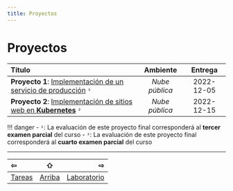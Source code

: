 ```yaml
---
title: Proyectos
---
```


# Proyectos

| Título                                                                                    | Ambiente       | Entrega
|:------------------------------------------------------------------------------------------|:--------------:|:----------:|
| **Proyecto 1**: [Implementación de un servicio de producción](proyecto-web) `¹`           | _Nube pública_ | 2022-12-05
| **Proyecto 2**: [Implementación de sitios web en **Kubernetes**](proyecto-kubernetes) `²` | _Nube pública_ | 2022-12-15

!!! danger
    - `¹`: La evaluación de este proyecto final corresponderá al **tercer examen parcial** del curso
    - `²`: La evaluación de este proyecto final corresponderá al **cuarto examen parcial** del curso

--------------------------------------------------------------------------------

|                 ⇦           |        ⇧      |                  ⇨            |
|:----------------------------|:-------------:|------------------------------:|
| [Tareas][tareas]            | [Arriba](../) | [Laboratorio][laboratorio]    |

[arriba]: ../
[tareas]: ../tareas/
[laboratorio]: ../laboratorio/
[proyectos]: ../proyecto/
